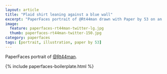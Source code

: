 ```yaml
---
layout: article
title: "Plaid shirt leaning against a blue wall"
excerpt: "PaperFaces portrait of @Rt44man drawn with Paper by 53 on an iPad."
image: 
  feature: paperfaces-rt44man-twitter-lg.jpg
  thumb: paperfaces-rt44man-twitter-150.jpg
category: paperfaces
tags: [portrait, illustration, paper by 53]
---
```


PaperFaces portrait of [@Rt44man](http://twitter.com/Rt44man).

{% include paperfaces-boilerplate.html %}